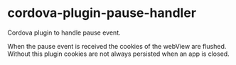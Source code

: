 # cordova-plugin-pause-handler
Cordova plugin to handle pause event.

When the pause event is received the cookies of the webView are flushed. Without this plugin
cookies are not always persisted when an app is closed.
